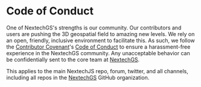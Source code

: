 # Code of Conduct 

One of NextechGS's strengths is our community.  Our contributors and users are pushing the 3D geospatial field to amazing new levels.  We rely on an open, friendly, inclusive environment to facilitate this.  As such, we follow the [Contributor Covenant](http://contributor-covenant.org/)'s [Code of Conduct](http://contributor-covenant.org/version/1/4/code-of-conduct.md) to ensure a harassment-free experience in the NextechGS community.  Any unacceptable behavior can be confidentially sent to the core team at [NextechGS](mailto:mark.malewski@gmail.com).

This applies to the main NextechJS repo, forum, twitter, and all channels, including all repos in the [NextechGS](https://github.com/NextechGS) GitHub organization.

